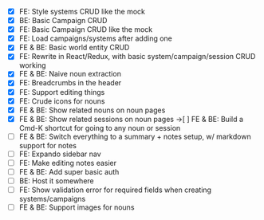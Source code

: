 - [x] FE: Style systems CRUD like the mock
- [x] BE: Basic Campaign CRUD
- [x] FE: Basic Campaign CRUD like the mock
- [x] FE: Load campaigns/systems after adding one
- [x] FE & BE: Basic world entity CRUD
- [x] FE: Rewrite in React/Redux, with basic system/campaign/session CRUD working
- [x] FE & BE: Naive noun extraction
- [x] FE: Breadcrumbs in the header
- [x] FE: Support editing things
- [x] FE: Crude icons for nouns
- [x] FE & BE: Show related nouns on noun pages
- [x] FE & BE: Show related sessions on noun pages
->[ ] FE & BE: Build a Cmd-K shortcut for going to any noun or session
- [ ] FE & BE: Switch everything to a summary + notes setup, w/ markdown support for notes
- [ ] FE: Expando sidebar nav
- [ ] FE: Make editing notes easier
- [ ] FE & BE: Add super basic auth
- [ ] BE: Host it somewhere
- [ ] FE: Show validation error for required fields when creating systems/campaigns
- [ ] FE & BE: Support images for nouns
